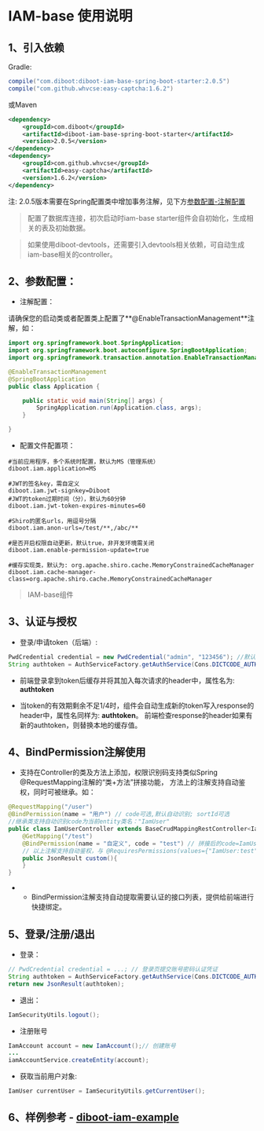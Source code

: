 # IAM-base 使用说明

## 1、引入依赖
Gradle:
~~~gradle
compile("com.diboot:diboot-iam-base-spring-boot-starter:2.0.5")
compile("com.github.whvcse:easy-captcha:1.6.2")
~~~
或Maven
~~~xml
<dependency>
    <groupId>com.diboot</groupId>
    <artifactId>diboot-iam-base-spring-boot-starter</artifactId>
    <version>2.0.5</version>
</dependency>
<dependency>
    <groupId>com.github.whvcse</groupId>
    <artifactId>easy-captcha</artifactId>
    <version>1.6.2</version>
</dependency>
~~~

注: 2.0.5版本需要在Spring配置类中增加事务注解，见下方[参数配置-注解配置](/guide/diboot-iam/开始使用.html#_2、参数配置：)

> 配置了数据库连接，初次启动时iam-base starter组件会自初始化，生成相关的表及初始数据。

> 如果使用diboot-devtools，还需要引入devtools相关依赖，可自动生成iam-base相关的controller。

## 2、参数配置：

* 注解配置：

请确保您的启动类或者配置类上配置了**@EnableTransactionManagement**注解，如：

```java
import org.springframework.boot.SpringApplication;
import org.springframework.boot.autoconfigure.SpringBootApplication;
import org.springframework.transaction.annotation.EnableTransactionManagement;

@EnableTransactionManagement
@SpringBootApplication
public class Application {

	public static void main(String[] args) {
		SpringApplication.run(Application.class, args);
	}

}
```

* 配置文件配置项：

```
#当前应用程序，多个系统时配置，默认为MS（管理系统）
diboot.iam.application=MS

#JWT的签名key，需自定义
diboot.iam.jwt-signkey=Diboot
#JWT的token过期时间（分），默认为60分钟
diboot.iam.jwt-token-expires-minutes=60

#Shiro的匿名urls，用逗号分隔
diboot.iam.anon-urls=/test/**,/abc/**

#是否开启权限自动更新，默认true，非开发环境需关闭
diboot.iam.enable-permission-update=true

#缓存实现类，默认为: org.apache.shiro.cache.MemoryConstrainedCacheManager
diboot.iam.cache-manager-class=org.apache.shiro.cache.MemoryConstrainedCacheManager
```

> IAM-base组件

## 3、认证与授权
* 登录/申请token（后端）: 
~~~java
PwdCredential credential = new PwdCredential("admin", "123456"); //默认预置管理员的账号密码
String authtoken = AuthServiceFactory.getAuthService(Cons.DICTCODE_AUTH_TYPE.PWD.name()).applyToken(credential);
~~~
* 前端登录拿到token后缓存并将其加入每次请求的header中，属性名为: **authtoken**

* 当token的有效期剩余不足1/4时，组件会自动生成新的token写入response的header中，属性名同样为: **authtoken**。
前端检查response的header如果有新的authtoken，则替换本地的缓存值。


## 4、BindPermission注解使用
* 支持在Controller的类及方法上添加，权限识别码支持类似Spring @RequestMapping注解的“类+方法”拼接功能，
方法上的注解支持自动鉴权，同时可被继承。如：
~~~java
@RequestMapping("/user")
@BindPermission(name = "用户") // code可选,默认自动识别; sortId可选
//继承类支持自动识别code为当前entity类名："IamUser"
public class IamUserController extends BaseCrudMappingRestController<IamUser, IamUserVO> {
    @GetMapping("/test")
    @BindPermission(name = "自定义", code = "test") // 拼接后的code=IamUser:test
    // 以上注解支持自动鉴权，与 @RequiresPermissions(values={"IamUser:test"}) 等效，省掉前缀以简化及继承。
    public JsonResult custom(){
    }
}
~~~

* * BindPermission注解支持自动提取需要认证的接口列表，提供给前端进行快捷绑定。

## 5、登录/注册/退出
* 登录：
~~~java
// PwdCredential credential = ...; // 登录页提交账号密码认证凭证
String authtoken = AuthServiceFactory.getAuthService(Cons.DICTCODE_AUTH_TYPE.PWD.name()).applyToken(credential);
return new JsonResult(authtoken);
~~~
* 退出：
~~~java 
IamSecurityUtils.logout();
~~~
* 注册账号
~~~java 
IamAccount account = new IamAccount();// 创建账号
... 
iamAccountService.createEntity(account);
~~~
* 获取当前用户对象:
~~~java
IamUser currentUser = IamSecurityUtils.getCurrentUser();
~~~

## 6、样例参考 - [diboot-iam-example](https://github.com/dibo-software/diboot-v2-example/diboot-iam-example)
